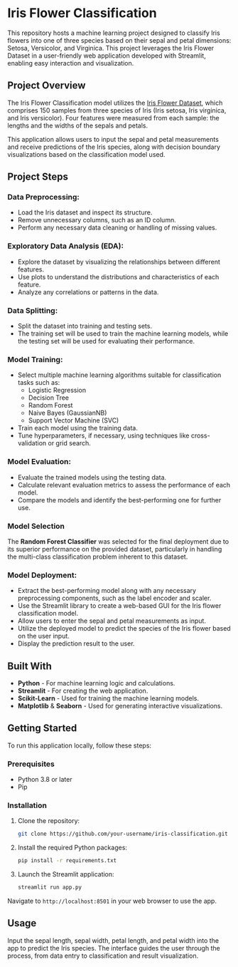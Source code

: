 # Iris Flower Classification

This repository hosts a machine learning project designed to classify Iris flowers into one of three species based on their sepal and petal dimensions: Setosa, Versicolor, and Virginica. This project leverages the Iris Flower Dataset in a user-friendly web application developed with Streamlit, enabling easy interaction and visualization.

## Project Overview

The Iris Flower Classification model utilizes the [Iris Flower Dataset](https://archive.ics.uci.edu/dataset/53/iris), which comprises 150 samples from three species of Iris (Iris setosa, Iris virginica, and Iris versicolor). Four features were measured from each sample: the lengths and the widths of the sepals and petals.

This application allows users to input the sepal and petal measurements and receive predictions of the Iris species, along with decision boundary visualizations based on the classification model used.

## Project Steps
### Data Preprocessing:
+ Load the Iris dataset and inspect its structure.
+ Remove unnecessary columns, such as an ID column.
+ Perform any necessary data cleaning or handling of missing values.

### Exploratory Data Analysis (EDA):
+ Explore the dataset by visualizing the relationships between different features.
+ Use plots to understand the distributions and characteristics of each feature.
+ Analyze any correlations or patterns in the data.

### Data Splitting:
+ Split the dataset into training and testing sets.
+ The training set will be used to train the machine learning models, while the testing set will be used for evaluating their performance.

### Model Training:
+ Select multiple machine learning algorithms suitable for classification tasks such as:
    - Logistic Regression
    - Decision Tree
    - Random Forest
    - Naive Bayes (GaussianNB)
    - Support Vector Machine (SVC)
+ Train each model using the training data.
+ Tune hyperparameters, if necessary, using techniques like cross-validation or grid search.

### Model Evaluation:
+ Evaluate the trained models using the testing data.
+ Calculate relevant evaluation metrics to assess the performance of each model.
+ Compare the models and identify the best-performing one for further use.

### Model Selection
The **Random Forest Classifier** was selected for the final deployment due to its superior performance on the provided dataset, particularly in handling the multi-class classification problem inherent to this dataset.

### Model Deployment:
+ Extract the best-performing model along with any necessary preprocessing components, such as the label encoder and scaler.
+ Use the Streamlit library to create a web-based GUI for the Iris flower classification model.
+ Allow users to enter the sepal and petal measurements as input.
+ Utilize the deployed model to predict the species of the Iris flower based on the user input.
+ Display the prediction result to the user.

## Built With
- **Python** - For machine learning logic and calculations.
- **Streamlit** - For creating the web application.
- **Scikit-Learn** - Used for training the machine learning models.
- **Matplotlib** & **Seaborn** - Used for generating interactive visualizations.

## Getting Started
To run this application locally, follow these steps:

### Prerequisites
- Python 3.8 or later
- Pip

### Installation
1. Clone the repository:
   ```bash
   git clone https://github.com/your-username/iris-classification.git
   ```
2. Install the required Python packages:
   ```bash
   pip install -r requirements.txt
   ```
3. Launch the Streamlit application:
   ```bash
   streamlit run app.py
   ```

Navigate to `http://localhost:8501` in your web browser to use the app.

## Usage
Input the sepal length, sepal width, petal length, and petal width into the app to predict the Iris species. The interface guides the user through the process, from data entry to classification and result visualization.